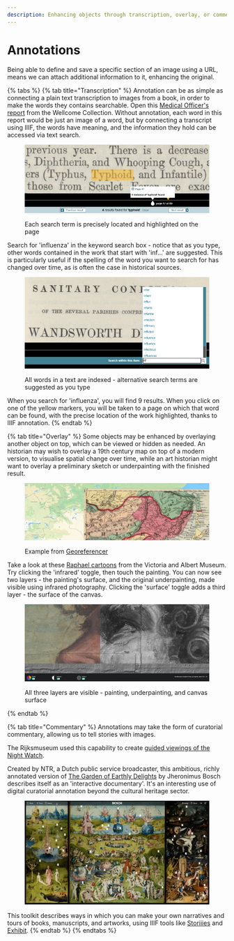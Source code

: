 ```yaml
---
description: Enhancing objects through transcription, overlay, or commentary
---
```


# Annotations

Being able to define and save a specific section of an image using a URL, means we can attach additional information to it, enhancing the original.

{% tabs %}
{% tab title="Transcription" %}
Annotation can be as simple as connecting a plain text transcription to images from a book, in order to make the words they contains searchable. Open this [Medical Officer's report](https://wellcomelibrary.org/moh/report/b18250464/0#?c=0\&m=0\&s=0\&cv=0\&z=-1.788%2C-0.1202%2C4.589%2C1.7914) from the Wellcome Collection. Without annotation, each word in this report would be just an image of a word, but by connecting a transcript using IIIF, the words have meaning, and the information they hold can be accessed via text search.&#x20;

<figure><img src="../.gitbook/assets/keywordsearch.jpg" alt=""><figcaption><p>Each search term is precisely located and highlighted on the page</p></figcaption></figure>

Search for 'influenza' in the keyword search box - notice that as you type, other words contained in the work that start with 'inf...' are suggested. This is particularly useful if the spelling of the word you want to search for has changed over time, as is often the case in historical sources.

<figure><img src="../.gitbook/assets/keywordsuggestion.jpg" alt=""><figcaption><p>All words in a text are indexed - alternative search terms are suggested as you type</p></figcaption></figure>

When you search for 'influenza', you will find 9 results. When you click on one of the yellow markers, you will be taken to a page on which that word can be found, with the precise location of the work highlighted, thanks to IIIF annotation.
{% endtab %}

{% tab title="Overlay" %}
Some objects may be enhanced by overlaying another object on top, which can be viewed or hidden as needed. An historian may wish to overlay a 19th century map on top of a modern version, to visualise spatial change over time, while an art historian might want to overlay a preliminary sketch or underpainting with the finished result.

<figure><img src="../.gitbook/assets/mapoverlay.jpg" alt=""><figcaption><p>Example from <a href="https://www.georeferencer.com/compare">Georeferencer</a></p></figcaption></figure>

Take a look at these [Raphael cartoons](https://vanda.github.io/curtain-viewer/) from the Victoria and Albert Museum. Try clicking the 'infrared' toggle, then touch the painting. You can now see two layers - the painting's surface, and the original underpainting, made visible using infrared photography. Clicking the 'surface' toggle adds a third layer - the surface of the canvas.

<figure><img src="../.gitbook/assets/raphael.jpg" alt=""><figcaption><p>All three layers are visible - painting, underpainting, and canvas surface</p></figcaption></figure>
{% endtab %}

{% tab title="Commentary" %}
Annotations may take the form of curatorial commentary, allowing us to tell stories with images.

The Rijksmuseum used this capability to create [guided viewings of the Night Watch](https://beleefdenachtwacht.nl/en).

Created by NTR, a Dutch public service broadcaster, this ambitious, richly annotated version of [The Garden of Earthly Delights](https://archief.ntr.nl/tuinderlusten/en.html) by Jheronimus Bosch describes itself as an 'interactive documentary'. It's an interesting use of digital curatorial annotation beyond the cultural heritage sector.

<figure><img src="../.gitbook/assets/bosch.jpg" alt=""><figcaption></figcaption></figure>

This toolkit describes ways in which you can make your own narratives and tours of books, manuscripts, and artworks, using IIIF tools like [Storiiies](broken-reference/) and [Exhibit](broken-reference/).
{% endtab %}
{% endtabs %}
